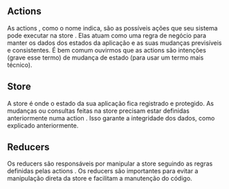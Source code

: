 ## Actions
As actions , como o nome indica, são as possíveis ações que seu sistema pode executar na store . Elas atuam como uma regra de negócio para manter os dados dos estados da aplicação e as suas mudanças previsíveis e consistentes. É bem comum ouvirmos que as actions são intenções (grave esse termo) de mudança de estado (para usar um termo mais técnico).

## Store
A store é onde o estado da sua aplicação fica registrado e protegido. As mudanças ou consultas feitas na store precisam estar definidas anteriormente numa action . Isso garante a integridade dos dados, como explicado anteriormente.

## Reducers
Os reducers são responsáveis por manipular a store seguindo as regras definidas pelas actions . Os reducers são importantes para evitar a manipulação direta da store e facilitam a manutenção do código.
